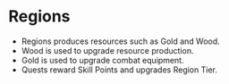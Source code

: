 # Regions

- Regions produces resources such as <span class="gold">Gold</span> and <span class="wood">Wood</span>.
- <span class="wood">Wood</span> is used to upgrade resource production.
- <span class="gold">Gold</span> is used to upgrade combat equipment.
- Quests reward <span class="skill-points">Skill Points</span> and upgrades Region Tier.
